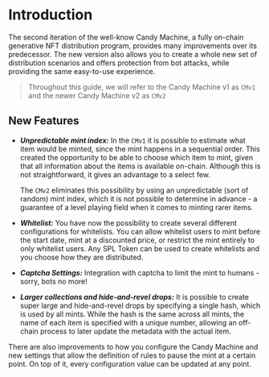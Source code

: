 # Introduction

The second iteration of the well-know Candy Machine, a fully on-chain generative NFT distribution program, provides many improvements over its predecessor. The new version also allows you to create a whole new set of distribution scenarios and offers protection from bot attacks, while providing the same easy-to-use experience.

> Throughout this guide, we will refer to the Candy Machine v1 as `CMv1` and the newer Candy Machine v2 as `CMv2`

## New Features

- ***Unpredictable mint index:*** In the `CMv1` it is possible to estimate what item would be minted, since the mint happens in a sequential order. This created the opportunity to be able to choose which item to mint, given that all information about the items is available on-chain. Although this is not straightforward, it gives an advantage to a select few.

    The `CMv2` eliminates this possibility by using an unpredictable (sort of random) mint index, which it is not possible to determine in advance - a guarantee of a level playing field when it comes to minting rarer items.

- ***Whitelist:*** You have now the possibility to create several different configurations for whitelists. You can allow whitelist users to mint before the start date, mint at a discounted price, or restrict the mint entirely to only whitelist users. Any SPL Token can be used to create whitelists and you choose how they are distributed.

- ***Captcha Settings:*** Integration with captcha to limit the mint to humans - sorry, bots no more!

- ***Larger collections and hide-and-revel drops:*** It is possible to create super large and hide-and-revel drops by specifying a single hash, which is used by all mints. While the hash is the same across all mints, the name of each item is specified with a unique number, allowing an off-chain process to later update the metadata with the actual item.

There are also improvements to how you configure the Candy Machine and new settings that allow the definition of rules to pause the mint at a certain point. On top of it, every configuration value can be updated at any point.